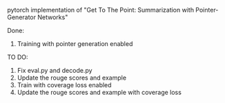 pytorch implementation of "Get To The Point: Summarization with Pointer-Generator Networks"

Done:
1) Training with pointer generation enabled

TO DO:
1) Fix eval.py and decode.py
2) Update the rouge scores and example
3) Train with coverage loss enabled
4) Update the rouge scores and example with coverage loss

